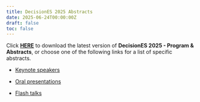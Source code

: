 ```yaml
---
title: DecisionES 2025 Abstracts
date: 2025-06-24T00:00:00Z
draft: false
toc: false
---
```


Click [**HERE**](/pdfs/DecisionES2025_Proceedings.pdf) to download the latest version of **DecisionES 2025 - Program & Abstracts**,
or choose one of the following links for a list of specific abstracts.

* <a href="https://guarani.esalq.usp.br/conf/DecisionESBR2025/openconf/modules/request.php?module=oc_proceedings&action=proceedings.php&a=1_Keynote"
  target="_blank">Keynote speakers</a>

* <a href="https://guarani.esalq.usp.br/conf/DecisionESBR2025/openconf/modules/request.php?module=oc_proceedings&action=proceedings.php&a=2_Oral"
  target="_blank">Oral presentations</a>
  
* <a href="https://guarani.esalq.usp.br/conf/DecisionESBR2025/openconf/modules/request.php?module=oc_proceedings&action=proceedings.php&a=3_Flash"
  target="_blank">Flash talks</a>
  
  